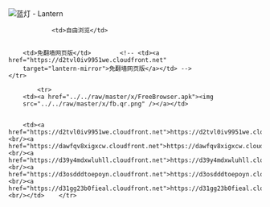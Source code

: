 

<img src="../../raw/master/x/8e0a2b81.c82003be.LanternYellow2.png" alt="蓝灯 - Lantern"/>
<table>
    <tr>
                
                <td>自由浏览</td>
        
        
        <td>免翻墙网页版</td>        <!-- <td><a href="https://d2tvl0iv9951we.cloudfront.net"
        target="lantern-mirror">免翻墙网页版</a></td> -->
    </tr>
    
            <tr>
        <td><a href="../../raw/master/x/FreeBrowser.apk"><img
        src="../../raw/master/x/fb.qr.png" /></a></td>

        
        <td><a href="https://d2tvl0iv9951we.cloudfront.net">https://d2tvl0iv9951we.cloudfront.net</a><br/><a href="https://dawfqv8xigxcw.cloudfront.net">https://dawfqv8xigxcw.cloudfront.net</a><br/><a href="https://d39y4mdxwluhll.cloudfront.net">https://d39y4mdxwluhll.cloudfront.net</a><br/><a href="https://d3osdddtoepoyn.cloudfront.net">https://d3osdddtoepoyn.cloudfront.net</a><br/><a href="https://d31gg23b0fieal.cloudfront.net">https://d31gg23b0fieal.cloudfront.net</a><br/></td>    </tr>
</table>
